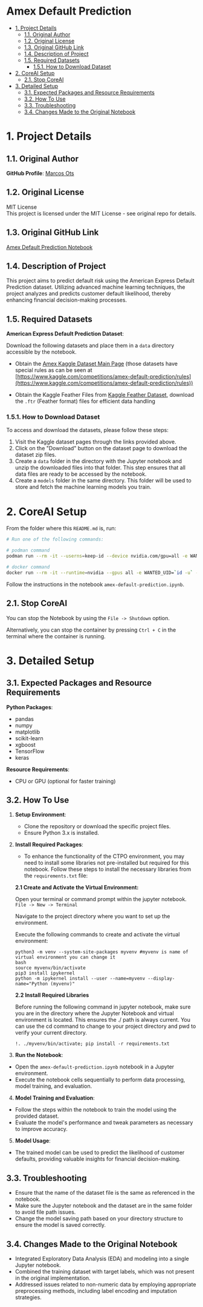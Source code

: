 <h1>Amex Default Prediction</h1>

- [1. Project Details](#1-project-details)
  - [1.1. Original Author](#11-original-author)
  - [1.2. Original License](#12-original-license)
  - [1.3. Original GitHub Link](#13-original-github-link)
  - [1.4. Description of Project](#14-description-of-project)
  - [1.5. Required Datasets](#15-required-datasets)
    - [1.5.1. How to Download Dataset](#151-how-to-download-dataset)
- [2. CoreAI Setup](#2-coreai-setup)
  - [2.1. Stop CoreAI](#21-stop-coreai)
- [3. Detailed Setup](#3-detailed-setup)
  - [3.1. Expected Packages and Resource Requirements](#31-expected-packages-and-resource-requirements)
  - [3.2. How To Use](#32-how-to-use)
  - [3.3. Troubleshooting](#33-troubleshooting)
  - [3.4. Changes Made to the Original Notebook](#34-changes-made-to-the-original-notebook)

# 1. Project Details

## 1.1. Original Author

**GitHub Profile**: [Marcos Ots](https://github.com/N0t10n)

## 1.2. Original License

MIT License  
This project is licensed under the MIT License - see original repo for details.

## 1.3. Original GitHub Link

[Amex Default Prediction Notebook](https://github.com/N0t10n/Amex_default_prediction/blob/main/model.ipynb)

## 1.4. Description of Project

This project aims to predict default risk using the American Express Default Prediction dataset. Utilizing advanced machine learning techniques, the project analyzes and predicts customer default likelihood, thereby enhancing financial decision-making processes.

## 1.5. Required Datasets

**American Express Default Prediction Dataset**:

Download the following datasets and place them in a `data` directory accessible by the notebook.

- Obtain the [Amex Kaggle Dataset Main Page](https://www.kaggle.com/competitions/amex-default-prediction/data) (those datasets have special rules as can be seen at [https://www.kaggle.com/competitions/amex-default-prediction/rules](https://www.kaggle.com/competitions/amex-default-prediction/rules))

- Obtain the Kaggle Feather Files from [Kaggle Feather Dataset](https://www.kaggle.com/datasets/ruchi798/parquet-files-amexdefault-prediction), download the `.ftr` (Feather format) files for efficient data handling

### 1.5.1. How to Download Dataset
To access and download the datasets, please follow these steps:

1. Visit the Kaggle dataset pages through the links provided above.
2. Click on the "Download" button on the dataset page to download the dataset zip files.
3. Create a `data` folder in the directory with the Jupyter notebook and unzip the downloaded files into that folder. This step ensures that all data files are ready to be accessed by the notebook.
4. Create a `models` folder in the same directory. This folder will be used to store and fetch the machine learning models you train.

# 2. CoreAI Setup

From the folder where this `README.md` is, run:

```bash
# Run one of the following commands:

# podman command
podman run --rm -it --userns=keep-id --device nvidia.com/gpu=all -e WANTED_UID=`id -u` -e WANTED_GID=`id -g` -e CoreAI_VERBOSE="yes" -v `pwd`:/iti -p 8888:8888 --name CoreAI-AmexDefaultPrediction docker.io/infotrend/coreai:latest  /run_jupyter.sh

# docker command
docker run --rm -it --runtime=nvidia --gpus all -e WANTED_UID=`id -u` -e WANTED_GID=`id -g` -e CoreAI_VERBOSE="yes" -v `pwd`:/iti -p 8888:8888 --name CoreAI-AmexDefaultPrediction infotrend/coreai:latest  /run_jupyter.sh
```

Follow the instructions in the notebook `amex-default-prediction.ipynb`.

## 2.1. Stop CoreAI

You can stop the Notebook by using the `File -> Shutdown` option.

Alternatively, you can stop the container by pressing `Ctrl + C` in the terminal where the container is running.

# 3. Detailed Setup

## 3.1. Expected Packages and Resource Requirements

**Python Packages**:
- pandas
- numpy
- matplotlib
- scikit-learn
- xgboost
- TensorFlow
- keras

**Resource Requirements**:
- CPU or GPU (optional for faster training)

## 3.2. How To Use

1. **Setup Environment**:
   - Clone the repository or download the specific project files.
   - Ensure Python 3.x is installed.

2. **Install Required Packages**:

   - To enhance the functionality of the CTPO environment, you may need to install some libraries not pre-installed but required for this notebook. Follow these steps to install the necessary libraries from the `requirements.txt` file:

   **2.1 Create and Activate the Virtual Environment:**
   
   Open your terminal or command prompt within the jupyter notebook. `File -> New -> Terminal`
   
   Navigate to the project directory where you want to set up the environment.
   
   Execute the following commands to create and activate the virtual environment:
   
   ```
   python3 -m venv --system-site-packages myvenv #myvenv is name of virtual environment you can change it
   bash
   source myvenv/bin/activate
   pip3 install ipykernel
   python -m ipykernel install --user --name=myvenv --display-name="Python (myvenv)"
   ```
   **2.2 Install Required Libraries**
   
   Before running the following command in jupyter notebook, make sure you are in the directory where the Jupyter Notebook and virtual environment is located. This ensures the ./ path is always current. You can use the cd command to change to your project directory and pwd to verify your current directory.
   
   ```
   !. ./myvenv/bin/activate; pip install -r requirements.txt
   ```

3. **Run the Notebook**:
- Open the `amex-default-prediction.ipynb` notebook in a Jupyter environment.
- Execute the notebook cells sequentially to perform data processing, model training, and evaluation.

4. **Model Training and Evaluation**:
- Follow the steps within the notebook to train the model using the provided dataset.
- Evaluate the model's performance and tweak parameters as necessary to improve accuracy.

5. **Model Usage**:
- The trained model can be used to predict the likelihood of customer defaults, providing valuable insights for financial decision-making.

## 3.3. Troubleshooting

- Ensure that the name of the dataset file is the same as referenced in the notebook.
- Make sure the Jupyter notebook and the dataset are in the same folder to avoid file path issues.
- Change the model saving path based on your directory structure to ensure the model is saved correctly.

## 3.4. Changes Made to the Original Notebook

- Integrated Exploratory Data Analysis (EDA) and modeling into a single Jupyter notebook.
- Combined the training dataset with target labels, which was not present in the original implementation.
- Addressed issues related to non-numeric data by employing appropriate preprocessing methods, including label encoding and imputation strategies.

